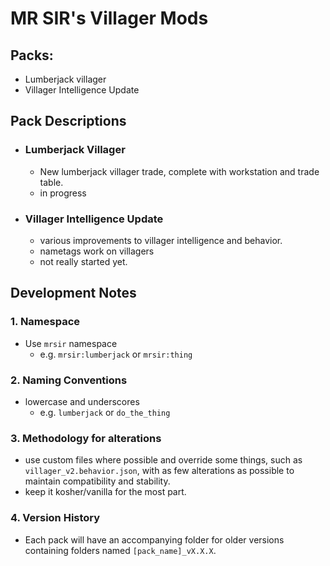 # MR SIR's Villager Mods
## Packs:
- Lumberjack villager
- Villager Intelligence Update


## Pack Descriptions
- ### Lumberjack Villager
  - New lumberjack villager trade, complete with workstation and trade table.
  - in progress
- ### Villager Intelligence Update 
  - various improvements to villager intelligence and behavior.
  - nametags work on villagers
  - not really started yet.





## Development Notes
### 1. Namespace
- Use `mrsir` namespace
  - e.g. `mrsir:lumberjack` or `mrsir:thing`

### 2. Naming Conventions
- lowercase and underscores
  - e.g. `lumberjack` or `do_the_thing`

### 3. Methodology for alterations
- use custom files where possible and override some things, such as `villager_v2.behavior.json`, with as few alterations as possible to maintain compatibility and stability. 
- keep it kosher/vanilla for the most part.

### 4. Version History
- Each pack will have an accompanying folder for older versions containing folders named `[pack_name]_vX.X.X`.